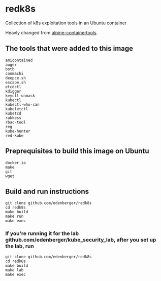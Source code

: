 # redk8s
Collection of k8s exploitation tools in an Ubuntu container

Heavly changed from [alpine-containertools](https://github.com/raesene/alpine-containertools.git).

## The tools that were added to this image
```
amicontained
auger
botb
conmachi
deepce.sh
escape.sh
etcdctl
kdigger
keyctl-unmask
kubectl
kubectl-who-can
kubeletctl
kubetcd
rakkess
rbac-tool
reg
kube-hunter
red-kube
```
## Preprequisites to build this image on Ubuntu
```
docker.io
make
git
wget
```
## Build and run instructions
```
git clone github.com/edenberger/redk8s
cd redk8s
make build
make run
make exec
```
### If you're running it for the lab github.com/edenberger/kube_security_lab, after you set up the lab, run
```
git clone github.com/edenberger/redk8s
cd redk8s
make build
make lab
make exec
```
